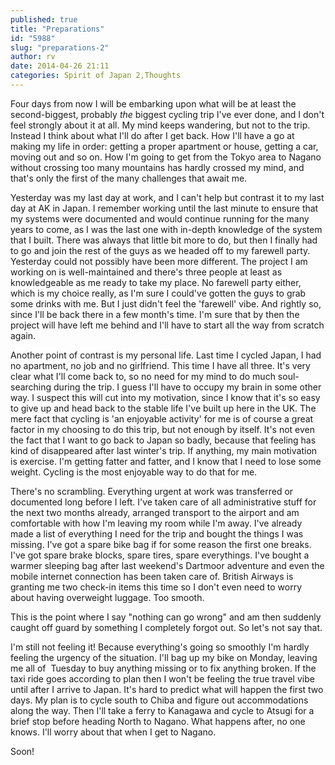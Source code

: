 ```yaml
---
published: true
title: "Preparations"
id: "5988"
slug: "preparations-2"
author: rv
date: 2014-04-26 21:11
categories: Spirit of Japan 2,Thoughts
---
```

Four days from now I will be embarking upon what will be at least the second-biggest, probably <em>the</em> biggest cycling trip I've ever done, and I don't feel strongly about it at all. My mind keeps wandering, but not to the trip. Instead I think about what I'll do after I get back. How I'll have a go at making my life in order: getting a proper apartment or house, getting a car, moving out and so on. How I'm going to get from the Tokyo area to Nagano without crossing too many mountains has hardly crossed my mind, and that's only the first of the many challenges that await me.

Yesterday was my last day at work, and I can't help but contrast it to my last day at AK in Japan. I remember working until the last minute to ensure that my systems were documented and would continue running for the many years to come, as I was the last one with in-depth knowledge of the system that I built. There was always that little bit more to do, but then I finally had to go and join the rest of the guys as we headed off to my farewell party. Yesterday could not possibly have been more different. The project I am working on is well-maintained and there's three people at least as knowledgeable as me ready to take my place. No farewell party either, which is my choice really, as I'm sure I could've gotten the guys to grab some drinks with me. But I just didn't feel the 'farewell' vibe. And rightly so, since I'll be back there in a few month's time. I'm sure that by then the project will have left me behind and I'll have to start all the way from scratch again.

Another point of contrast is my personal life. Last time I cycled Japan, I had no apartment, no job and no girlfriend. This time I have all three. It's very clear what I'll come back to, so no need for my mind to do much soul-searching during the trip. I guess I'll have to occupy my brain in some other way. I suspect this will cut into my motivation, since I know that it's so easy to give up and head back to the stable life I've built up here in the UK. The mere fact that cycling is 'an enjoyable activity' for me is of course a great factor in my choosing to do this trip, but not enough by itself. It's not even the fact that I want to go back to Japan so badly, because that feeling has kind of disappeared after last winter's trip. If anything, my main motivation is exercise. I'm getting fatter and fatter, and I know that I need to lose some weight. Cycling is the most enjoyable way to do that for me.

There's no scrambling. Everything urgent at work was transferred or documented long before I left. I've taken care of all administrative stuff for the next two months already, arranged transport to the airport and am comfortable with how I'm leaving my room while I'm away. I've already made a list of everything I need for the trip and bought the things I was missing. I've got a spare bike bag if for some reason the first one breaks. I've got spare brake blocks, spare tires, spare everythings. I've bought a warmer sleeping bag after last weekend's Dartmoor adventure and even the mobile internet connection has been taken care of. British Airways is granting me two check-in items this time so I don't even need to worry about having overweight luggage. Too smooth.

This is the point where I say "nothing can go wrong" and am then suddenly caught off guard by something I completely forgot out. So let's not say that.

I'm still not feeling it! Because everything's going so smoothly I'm hardly feeling the urgency of the situation. I'll bag up my bike on Monday, leaving me all of  Tuesday to buy anything missing or to fix anything broken. If the taxi ride goes according to plan then I won't be feeling the true travel vibe until after I arrive to Japan. It's hard to predict what will happen the first two days. My plan is to cycle south to Chiba and figure out accommodations along the way. Then I'll take a ferry to Kanagawa and cycle to Atsugi for a brief stop before heading North to Nagano. What happens after, no one knows. I'll worry about that when I get to Nagano.

Soon!